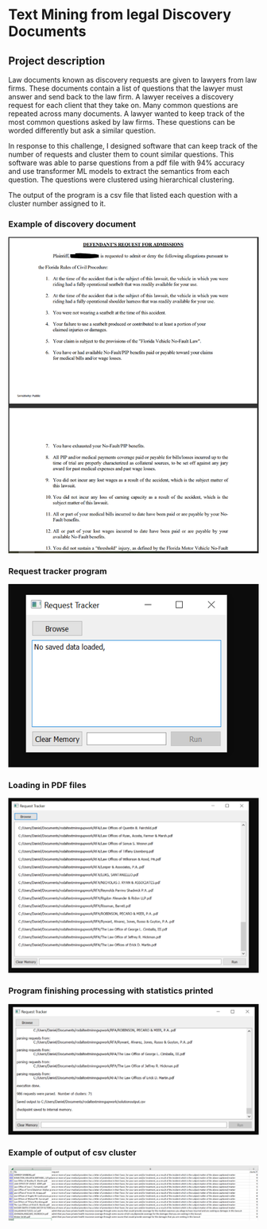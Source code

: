 # Text Mining from legal Discovery Documents
## Project description
Law documents known as discovery requests are given to lawyers from law firms.  These documents contain a list of questions that the lawyer must answer and send back to the law firm.  A lawyer receives a discovery request for each client that they take on.  Many common questions are repeated across many documents.  A lawyer wanted to keep track of the most common questions asked by law firms.  These questions can be worded differently but ask a similar question.

In response to this challenge, I designed software that can keep track of the number of requests and cluster them to count similar questions.  This software was able to parse questions from a pdf file with 94% accuracy and use transformer ML models to extract the semantics from each question.  The questions were clustered using hierarchical clustering.

The output of the program is a csv file that listed each question with a cluster number assigned to it.

###  Example of discovery document 
![](https://github.com/dcruzer231/discoveryTextMining/blob/main/images/The%20Law%20Office%20of%20George%20L.%20Cimballa%2C%20III.PNG)

### Request tracker program
![](https://github.com/dcruzer231/discoveryTextMining/blob/main/images/sol1.PNG)

### Loading in PDF files
![](https://github.com/dcruzer231/discoveryTextMining/blob/main/images/sol2.PNG)

### Program finishing processing with statistics printed
![](https://github.com/dcruzer231/discoveryTextMining/blob/main/images/sol3.PNG)

### Example of output of csv cluster
![](https://github.com/dcruzer231/discoveryTextMining/blob/main/images/sol4.PNG)
